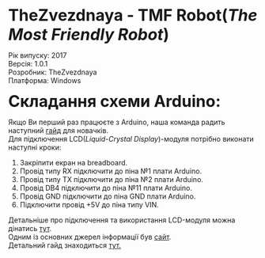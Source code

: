 <b><font size="6"><p>TheZvezdnaya - TMF Robot(<i>The Most Friendly Robot</i>)</font></b></p>
Рік випуску: 2017<br>
Версія: 1.0.1<br>
Розробник: TheZvezdnaya<br>
Платформа: Windows<br>

<b><font size="6"><p>Складання схеми Arduino:</font></b></p>
Якщо Ви перший раз працюєте з Arduino, наша команда радить наступний <a href="https://www.youtube.com/watch?v=bO_jN0Lpz3Q">гайд</a> для новачків.<br>
Для підключення LCD(<i>Liquid-Crystal Display</i>)-модуля потрібно виконати наступні кроки:<br>
  1. Закріпити екран на breadboard.<br>
  2. Провід типу RX підключити до піна №1 плати Arduino.<br>
  3. Провід типу TX підключити до піна №2 плати Arduino.<br>
  4. Провід DB4 підключити до піна №11 плати Arduino.<br>
  5. Провід GND підключити до піна GND плати Arduino.<br>
  6. Підключити провід +5V до піна типу VIN.<br>
<p>Детальніше про підключення та використання LCD-модуля можна дінатись <a href="https://www.arduino.cc/en/Tutorial/LiquidCrystalDisplay">тут</a>.<br>
Одним із основних джерел інформації був <a href="http://zelectro.cc/LCD1602">сайт</a>.<br>
Детальний гайд знаходиться <a href = "http://www.instructables.com/id/Connecting-an-LCD-to-the-Arduino/">тут.</a></p>

